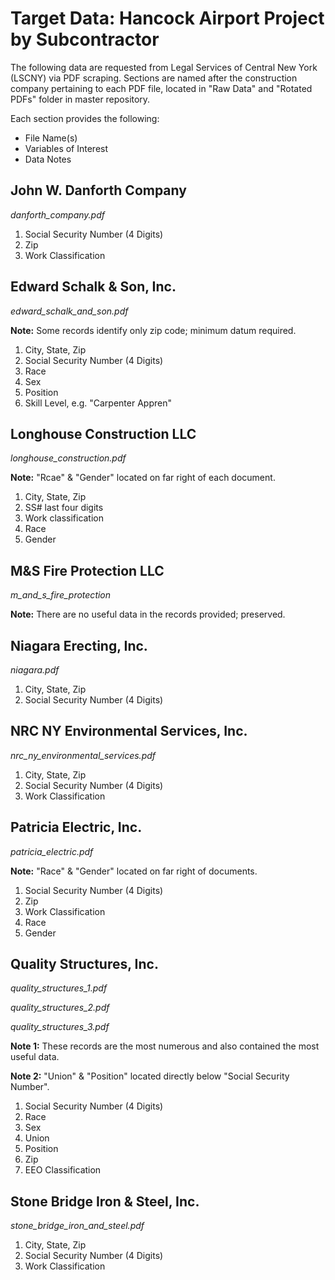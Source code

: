 # Target Data: Hancock Airport Project by Subcontractor

The following data are requested from Legal Services of Central New York (LSCNY) via PDF scraping. Sections are named after the construction company pertaining to each PDF file, located in "Raw Data" and "Rotated PDFs" folder in master repository.

Each section provides the following:

* File Name(s)
* Variables of Interest
* Data Notes

## John W. Danforth Company

*danforth_company.pdf*

1. Social Security Number (4 Digits) 
2. Zip
3. Work Classification

## Edward Schalk & Son, Inc.

*edward_schalk_and_son.pdf*

**Note:** Some records identify only zip code; minimum datum required. 

1. City, State, Zip
2. Social Security Number (4 Digits) 
3. Race
4. Sex
5. Position
6. Skill Level, e.g. "Carpenter Appren" 

## Longhouse Construction LLC

*longhouse_construction.pdf*

**Note:** "Rcae" & "Gender" located on far right of each document.

1. City, State, Zip
2. SS# last four digits
3. Work classification 
4. Race
5. Gender

## M&S Fire Protection LLC

*m_and_s_fire_protection*

**Note:** There are no useful data in the records provided; preserved.

## Niagara Erecting, Inc.

*niagara.pdf*

1. City, State, Zip
2. Social Security Number (4 Digits) 

## NRC NY Environmental Services, Inc.

*nrc_ny_environmental_services.pdf*

1. City, State, Zip
2. Social Security Number (4 Digits) 
3. Work Classification

## Patricia Electric, Inc.

*patricia_electric.pdf*

**Note:** "Race" & "Gender" located on far right of documents.

1. Social Security Number (4 Digits) 
2. Zip
3. Work Classification
4. Race
5. Gender

## Quality Structures, Inc.

*quality_structures_1.pdf*
 
*quality_structures_2.pdf*
 
*quality_structures_3.pdf*

**Note 1:** These records are the most numerous and also contained the most useful data. 
 
**Note 2:** "Union" & "Position" located directly below "Social Security Number".

1. Social Security Number (4 Digits) 
2. Race
3. Sex
4. Union
5. Position 
6. Zip
7. EEO Classification

## Stone Bridge Iron & Steel, Inc.

*stone_bridge_iron_and_steel.pdf*

1. City, State, Zip
2. Social Security Number (4 Digits) 
3. Work Classification
